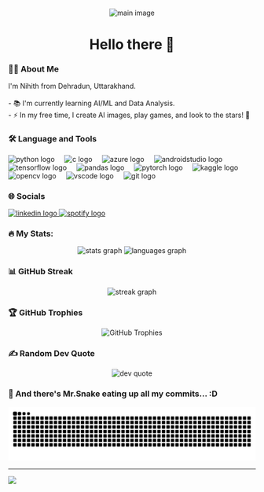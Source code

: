 <br clear="both">

<div align="center">
  <img width="800" height="400" src="https://i.redd.it/yc20vrqggmdx.gif" alt="main image" />
</div>

###

<h1 align="center">Hello there 👋</h1>

###

<h3 align="left">👩‍💻 About Me</h3>

<p align="left">
  I'm Nihith from Dehradun, Uttarakhand.<br><br>
  - 📚 I'm currently learning AI/ML and Data Analysis.<br>
  - ⚡ In my free time, I create AI images, play games, and look to the stars! 🔭
</p>

###

<h3 align="left">🛠 Language and Tools</h3>

<div align="left">
  <img src="https://cdn.jsdelivr.net/gh/devicons/devicon/icons/python/python-original.svg" height="40" alt="python logo"  />
  <img width="12" />
  <img src="https://cdn.jsdelivr.net/gh/devicons/devicon/icons/c/c-original.svg" height="40" alt="c logo"  />
  <img width="12" />
  <img src="https://cdn.jsdelivr.net/gh/devicons/devicon/icons/azure/azure-original.svg" height="40" alt="azure logo"  />
  <img width="12" />
  <img src="https://cdn.jsdelivr.net/gh/devicons/devicon/icons/androidstudio/androidstudio-original.svg" height="40" alt="androidstudio logo"  />
  <img width="12" />
  <img src="https://cdn.jsdelivr.net/gh/devicons/devicon/icons/tensorflow/tensorflow-original.svg" height="40" alt="tensorflow logo"  />
  <img width="12" />
  <img src="https://cdn.jsdelivr.net/gh/devicons/devicon/icons/pandas/pandas-original.svg" height="40" alt="pandas logo"  />
  <img width="12" />
  <img src="https://cdn.jsdelivr.net/gh/devicons/devicon/icons/pytorch/pytorch-original.svg" height="40" alt="pytorch logo"  />
  <img width="12" />
  <img src="https://cdn.jsdelivr.net/gh/devicons/devicon/icons/kaggle/kaggle-original.svg" height="40" alt="kaggle logo"  />
  <img width="12" />
  <img src="https://cdn.jsdelivr.net/gh/devicons/devicon/icons/opencv/opencv-original.svg" height="40" alt="opencv logo"  />
  <img width="12" />
  <img src="https://cdn.jsdelivr.net/gh/devicons/devicon/icons/vscode/vscode-original.svg" height="40" alt="vscode logo"  />
  <img width="12" />
  <img src="https://cdn.jsdelivr.net/gh/devicons/devicon/icons/git/git-original.svg" height="40" alt="git logo"  />
</div>

###

<h3 align="left">🌐 Socials</h3>

<div align="left">
  <a href="https://www.linkedin.com/in/nihith-wudali-808478247/" target="_blank">
    <img src="https://img.shields.io/static/v1?message=LinkedIn&logo=linkedin&label=&color=0077B5&logoColor=white&labelColor=&style=for-the-badge" height="25" alt="linkedin logo"  />
  </a>
  <a href="https://open.spotify.com/user/313ab6tiuaclld6omsrwb7z37zwa">
    <img src="https://img.shields.io/static/v1?message=Spotify&logo=spotify&label=&color=1DB954&logoColor=white&labelColor=&style=for-the-badge" height="25" alt="spotify logo"  />
  </a>
</div>

###

<h3 align="left">🔥 My Stats:</h3>

<div align="center">
  <img src="https://github-readme-stats.vercel.app/api?username=nihith1801&theme=gruvbox&hide_border=false&include_all_commits=true&count_private=true" height="150" alt="stats graph"  />
  <img src="https://github-readme-stats.vercel.app/api/top-langs?username=nihith1801&theme=gruvbox&hide_border=false&layout=compact&langs_count=5&order=2" height="150" alt="languages graph"  />
</div>

###

<h3 align="left">📊 GitHub Streak</h3>

<div align="center">
  <img src="https://github-readme-streak-stats.herokuapp.com/?user=nihith1801&theme=gruvbox&hide_border=false" height="220" alt="streak graph"  />
</div>

###

<h3 align="left">🏆 GitHub Trophies</h3>

<div align="center">
  <img src="https://github-profile-trophy.vercel.app/?username=nihith1801&theme=gruvbox&no-frame=false&no-bg=true&margin-w=4" alt="GitHub Trophies" />
</div>

###

<h3 align="left">✍️ Random Dev Quote</h3>

<div align="center">
  <img src="https://quotes-github-readme.vercel.app/api?type=vetical&theme=radical" alt="dev quote" />
</div>

###

<h3 align="left">🐍 And there's Mr.Snake eating up all my commits... :D</h3>

<div align="center">
  <img src="https://raw.githubusercontent.com/nihith1801/nihith1801/output/snake.svg" alt="Snake animation" />
</div>

---

[![](https://visitcount.itsvg.in/api?id=nihith1801&icon=0&color=8)](https://visitcount.itsvg.in)

<!-- Proudly created with GPRM ( https://gprm.itsvg.in ) -->




